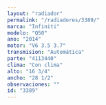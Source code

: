 ```yaml
---
layout: "radiador"
permalink: "/radiadores/3389/"
marca: "Infiniti"
modelo: "Q50"
ano: "2014"
motor: "V6 3.5 3.7"
transmision: "Automática"
parte: "4113440"
clima: "Con clima"
alto: "16 3/4"
ancho: "28 1/2"
observaciones: ""
id: "3389"
---
```



